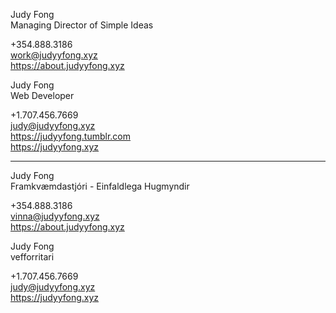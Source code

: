 Judy Fong \
Managing Director of Simple Ideas

+354.888.3186 \
work@judyyfong.xyz \
https://about.judyyfong.xyz

Judy Fong \
Web Developer

+1.707.456.7669 \
judy@judyyfong.xyz \
https://judyyfong.tumblr.com \
https://judyyfong.xyz

---------------------------------------------

Judy Fong \
Framkvæmdastjóri - Einfaldlega Hugmyndir

+354.888.3186 \
vinna@judyyfong.xyz \
https://about.judyyfong.xyz

Judy Fong \
vefforritari

+1.707.456.7669 \
judy@judyyfong.xyz \
https://judyyfong.xyz
